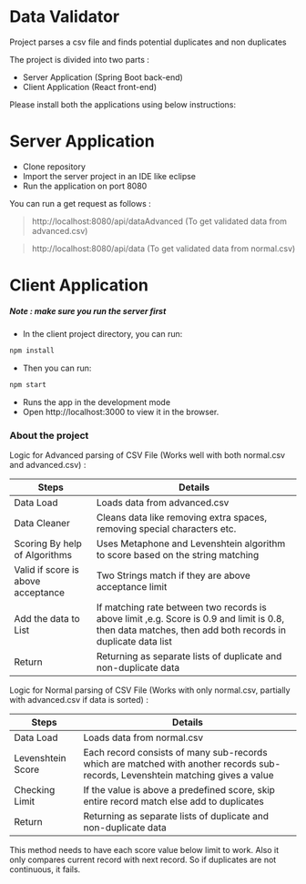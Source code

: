 # Data Validator

Project parses a csv file and finds potential duplicates and non duplicates

The project is divided into two parts :

  - Server Application (Spring Boot back-end)
  - Client Application (React front-end)
 
Please install both the applications using below instructions:
# Server Application

  - Clone repository
  - Import the server project in an IDE like eclipse
  - Run the application on port 8080
  
You can run a get request as follows :

> http://localhost:8080/api/dataAdvanced 
> (To get validated data from advanced.csv)

> http://localhost:8080/api/data 
> (To get validated data from normal.csv)


# Client Application
##### Note : make sure you run the server first
 - In the client project directory, you can run:

```sh
npm install
```

 - Then you can run:

```sh
npm start
```
 - Runs the app in the development mode
- Open http://localhost:3000 to view it in the browser.

### About the project 

Logic for Advanced parsing of CSV File (Works well with both normal.csv and advanced.csv) :

| Steps | Details |
| ------ | ------ |
| Data Load | Loads data from advanced.csv |
| Data Cleaner | Cleans data like removing extra spaces, removing special characters etc. |
| Scoring By help of Algorithms | Uses Metaphone and Levenshtein algorithm to score based on the string matching |
| Valid if score is above acceptance | Two Strings match if they are above acceptance limit |
| Add the data to List | If matching rate between two records is above limit ,e.g. Score is 0.9 and limit is 0.8, then data matches, then add both records in duplicate data list |
| Return | Returning as separate lists of duplicate and non-duplicate data |

Logic for Normal parsing of CSV File (Works with only normal.csv, partially with advanced.csv if data is sorted) :

| Steps | Details |
| ------ | ------ |
| Data Load | Loads data from normal.csv |
| Levenshtein Score | Each record consists of many sub-records which are matched with another records sub-records, Levenshtein matching gives a value |
| Checking Limit | If the value is above a predefined score, skip entire record match else add to duplicates |
| Return | Returning as separate lists of duplicate and non-duplicate data |

This method needs to have each score value below limit to work. Also it only compares current record with next record. So if duplicates are not continuous, it fails.